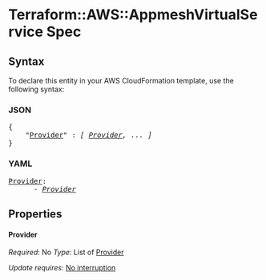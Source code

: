 # Terraform::AWS::AppmeshVirtualService Spec

## Syntax

To declare this entity in your AWS CloudFormation template, use the following syntax:

### JSON

<pre>
{
    "<a href="#provider" title="Provider">Provider</a>" : <i>[ <a href="spec-provider.md">Provider</a>, ... ]</i>
}
</pre>

### YAML

<pre>
<a href="#provider" title="Provider">Provider</a>: <i>
      - <a href="spec-provider.md">Provider</a></i>
</pre>

## Properties

#### Provider

_Required_: No
_Type_: List of <a href="spec-provider.md">Provider</a>

_Update requires_: [No interruption](https://docs.aws.amazon.com/AWSCloudFormation/latest/UserGuide/using-cfn-updating-stacks-update-behaviors.html#update-no-interrupt)

